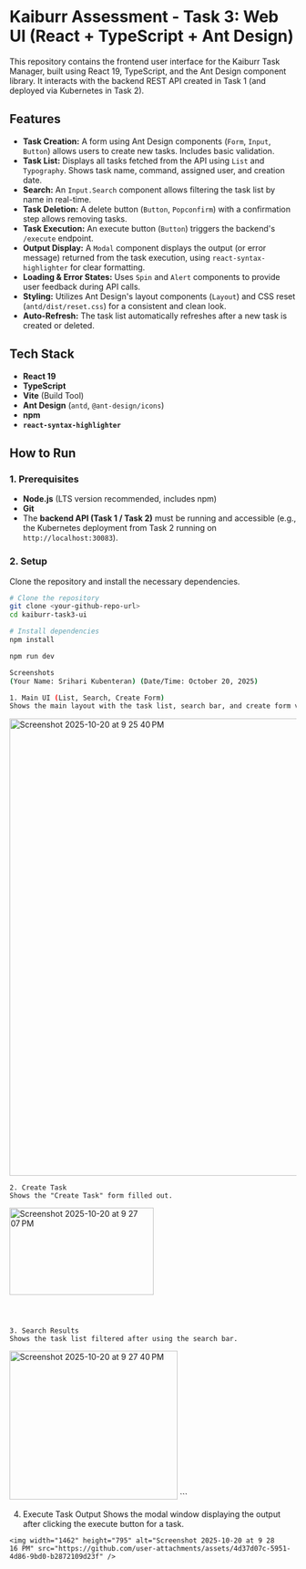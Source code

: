 # Kaiburr Assessment - Task 3: Web UI (React + TypeScript + Ant Design)

This repository contains the frontend user interface for the Kaiburr Task Manager, built using React 19, TypeScript, and the Ant Design component library. It interacts with the backend REST API created in Task 1 (and deployed via Kubernetes in Task 2).

## Features

-   **Task Creation:** A form using Ant Design components (`Form`, `Input`, `Button`) allows users to create new tasks. Includes basic validation.
-   **Task List:** Displays all tasks fetched from the API using `List` and `Typography`. Shows task name, command, assigned user, and creation date.
-   **Search:** An `Input.Search` component allows filtering the task list by name in real-time.
-   **Task Deletion:** A delete button (`Button`, `Popconfirm`) with a confirmation step allows removing tasks.
-   **Task Execution:** An execute button (`Button`) triggers the backend's `/execute` endpoint.
-   **Output Display:** A `Modal` component displays the output (or error message) returned from the task execution, using `react-syntax-highlighter` for clear formatting.
-   **Loading & Error States:** Uses `Spin` and `Alert` components to provide user feedback during API calls.
-   **Styling:** Utilizes Ant Design's layout components (`Layout`) and CSS reset (`antd/dist/reset.css`) for a consistent and clean look.
-   **Auto-Refresh:** The task list automatically refreshes after a new task is created or deleted.

## Tech Stack

-   **React 19**
-   **TypeScript**
-   **Vite** (Build Tool)
-   **Ant Design** (`antd`, `@ant-design/icons`)
-   **npm**
-   **`react-syntax-highlighter`**

## How to Run

### 1. Prerequisites

-   **Node.js** (LTS version recommended, includes npm)
-   **Git**
-   The **backend API (Task 1 / Task 2)** must be running and accessible (e.g., the Kubernetes deployment from Task 2 running on `http://localhost:30083`).

### 2. Setup

Clone the repository and install the necessary dependencies.

```sh
# Clone the repository
git clone <your-github-repo-url>
cd kaiburr-task3-ui

# Install dependencies
npm install

npm run dev

Screenshots
(Your Name: Srihari Kubenteran) (Date/Time: October 20, 2025)

1. Main UI (List, Search, Create Form)
Shows the main layout with the task list, search bar, and create form visible.

```
<img width="1464" height="802" alt="Screenshot 2025-10-20 at 9 25 40 PM" src="https://github.com/user-attachments/assets/249720f6-38d8-41d1-8bf5-cdaa230ed9ab" />

```
2. Create Task
Shows the "Create Task" form filled out.

```
<img width="253" height="153" alt="Screenshot 2025-10-20 at 9 27 07 PM" src="https://github.com/user-attachments/assets/9aaf5e5a-d914-4da3-b6e3-0efc5e460a65" />

```



3. Search Results
Shows the task list filtered after using the search bar.

```
<img width="295" height="261" alt="Screenshot 2025-10-20 at 9 27 40 PM" src="https://github.com/user-attachments/assets/40135cbd-fe76-42e0-9a60-9bff00144640" />
```

4. Execute Task Output
Shows the modal window displaying the output after clicking the execute button for a task.

```
<img width="1462" height="795" alt="Screenshot 2025-10-20 at 9 28 16 PM" src="https://github.com/user-attachments/assets/4d37d07c-5951-4d86-9bd0-b2872109d23f" />
```
